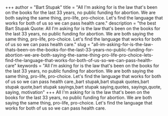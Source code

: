 +++
author = "Bart Stupak"
title = "All I'm asking for is the law that's been on the books for the last 33 years, no public funding for abortion. We are both saying the same thing, pro-life, pro-choice. Let's find the language that works for both of us so we can pass health care."
description = "the best Bart Stupak Quote: All I'm asking for is the law that's been on the books for the last 33 years, no public funding for abortion. We are both saying the same thing, pro-life, pro-choice. Let's find the language that works for both of us so we can pass health care."
slug = "all-im-asking-for-is-the-law-thats-been-on-the-books-for-the-last-33-years-no-public-funding-for-abortion-we-are-both-saying-the-same-thing-pro-life-pro-choice-lets-find-the-language-that-works-for-both-of-us-so-we-can-pass-health-care"
keywords = "All I'm asking for is the law that's been on the books for the last 33 years, no public funding for abortion. We are both saying the same thing, pro-life, pro-choice. Let's find the language that works for both of us so we can pass health care.,bart stupak,bart stupak quotes,bart stupak quote,bart stupak sayings,bart stupak saying,quotes, sayings,quote, saying, motivation"
+++
All I'm asking for is the law that's been on the books for the last 33 years, no public funding for abortion. We are both saying the same thing, pro-life, pro-choice. Let's find the language that works for both of us so we can pass health care.
